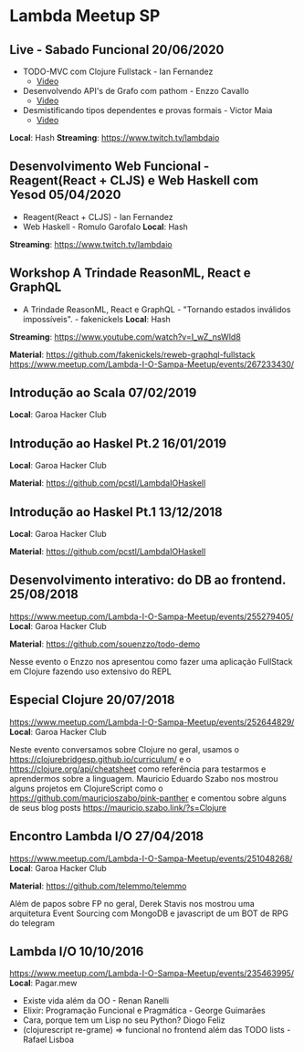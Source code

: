 # Lambda Meetup SP

## Live - Sabado Funcional 20/06/2020
- TODO-MVC com Clojure Fullstack - Ian Fernandez
  - [Video](https://youtu.be/TPRczpkFjMw)
- Desenvolvendo API's de Grafo com pathom - Enzzo Cavallo
  - [Video](https://www.youtube.com/watch?v=M7kXoU-ZhJk&t=463s)
- Desmistificando tipos dependentes e provas formais - Victor Maia
  - [Video](https://www.youtube.com/watch?v=l4_psfnKiVk&t=1s)


**Local**: Hash 
**Streaming**: https://www.twitch.tv/lambdaio

## Desenvolvimento Web Funcional - Reagent(React + CLJS) e Web Haskell com Yesod 05/04/2020
- Reagent(React + CLJS) - Ian Fernandez
- Web Haskell - Romulo Garofalo
**Local**: Hash 

**Streaming**: https://www.twitch.tv/lambdaio

## Workshop A Trindade ReasonML, React e GraphQL
- A Trindade ReasonML, React e GraphQL - "Tornando estados inválidos impossíveis". - fakenickels
**Local**: Hash 

**Streaming**: https://www.youtube.com/watch?v=I_wZ_nsWld8

**Material**: https://github.com/fakenickels/reweb-graphql-fullstack
https://www.meetup.com/Lambda-I-O-Sampa-Meetup/events/267233430/

## Introdução ao Scala 07/02/2019
**Local**: Garoa Hacker Club

## Introdução ao Haskel Pt.2 16/01/2019
**Local**: Garoa Hacker Club

**Material**: https://github.com/pcstl/LambdaIOHaskell

## Introdução ao Haskel Pt.1 13/12/2018
**Local**: Garoa Hacker Club

**Material**: https://github.com/pcstl/LambdaIOHaskell

## Desenvolvimento interativo: do DB ao frontend. 25/08/2018
https://www.meetup.com/Lambda-I-O-Sampa-Meetup/events/255279405/
**Local**: Garoa Hacker Club

**Material**: https://github.com/souenzzo/todo-demo

Nesse evento o Enzzo nos apresentou como fazer uma aplicação FullStack em Clojure fazendo uso extensivo do REPL

## Especial Clojure 20/07/2018
https://www.meetup.com/Lambda-I-O-Sampa-Meetup/events/252644829/
**Local**: Garoa Hacker Club

Neste evento conversamos sobre Clojure no geral, usamos o https://clojurebridgesp.github.io/curriculum/ e o https://clojure.org/api/cheatsheet como referência para testarmos e aprendermos sobre a linguagem.
Mauricio Eduardo Szabo nos mostrou alguns projetos em ClojureScript como o https://github.com/mauricioszabo/pink-panther e comentou sobre alguns de seus blog posts https://mauricio.szabo.link/?s=Clojure

## Encontro Lambda I/O 27/04/2018
https://www.meetup.com/Lambda-I-O-Sampa-Meetup/events/251048268/
**Local**: Garoa Hacker Club

**Material**: https://github.com/telemmo/telemmo

Além de papos sobre FP no geral, Derek Stavis nos mostrou uma arquitetura Event Sourcing com MongoDB e javascript de um BOT de RPG do telegram

## Lambda I/O 10/10/2016
https://www.meetup.com/Lambda-I-O-Sampa-Meetup/events/235463995/
**Local**: Pagar.mew

- Existe vida além da OO - Renan Ranelli
- Elixir: Programação Funcional e Pragmática - George Guimarães
- Cara, porque tem um Lisp no seu Python? Diogo Feliz 
- (clojurescript re-grame) => funcional no frontend além das TODO lists - Rafael Lisboa

